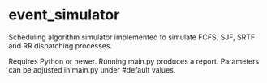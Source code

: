 # event_simulator
Scheduling algorithm simulator implemented to simulate FCFS, SJF, SRTF and RR dispatching processes. 

Requires Python or newer. Running main.py produces a report. Parameters can be adjusted in main.py under #default values.
